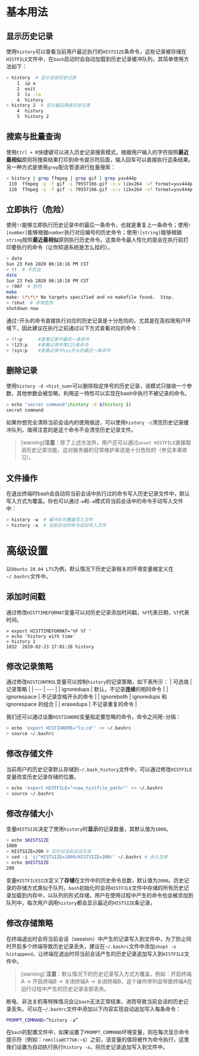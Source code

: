 # 基本用法
## 显示历史记录
使用`history`可以查看当前用户最近执行的`HISTSIZE`条命令，这些记录被存储在`HISTFILE`文件中，在`bash`启动时会自动加载到历史记录缓冲队列，其简单使用方法如下：
```bash
> history  # 显示全部历史记录
    1  ip a
    2  exit
    3  ls -la
    4  history
> history 2  # 显示最后两条历史记录
    4  history
    5  history 2
```

## 搜索与批量查询
使用`Ctrl + R`快捷键可以进入历史记录搜索模式，根据用户输入的字符按照**最近最相似**原则将搜索结果打印到命令提示符后面，输入回车可以直接执行这条结果。另一种方式是使用`grep`配合管道进行批量搜索：
```bash
> history | grep ffmpeg | grep gif | grep yuv444p  
 119  ffmpeg -y -f gif -i 79557166.gif -c:v libx264 -vf format=yuv444p yuv444p.mp4  
 120  ffmpeg -y -f gif -i 79557166.gif -c:v libx264 -vf format=yuv444p yuv444p.mkv
```

## 立即执行（危险）
使用`!!`能够立即执行历史记录中的最后一条命令，也就是重复上一条命令；使用`![number]`能够根据`number`执行对应编号的历史命令；使用`![string]`能够根据`string`按照**最近最相似**原则执行历史命令。这类命令最人性化的是会在执行前打印要执行的命令（让你知道系统是怎么挂的）。

```bash
> date
Sun 23 Feb 2020 06:18:16 PM CST
> !!  # 不安全
date  
Sun 23 Feb 2020 06:18:18 PM CST
> !907  # 危险
make  
make: \*\*\* No targets specified and no makefile found.  Stop.
> !shut  # 非常危险
shutdown now
```

通过`!`开头的命令直接执行对应的历史记录是十分危险的，尤其是在高权限用户环境下，因此建议在执行之前通过以下方式查看对应的命令：
```bash
> !!:p      #查看记录中最后一条命令
> !123:p    #查看记录中第123条命令
> !sys:p    #查看记录中sys开头的最近一条命令
```

## 删除记录
使用`history -d <hist_num>`可以删除指定序号的历史记录，该模式只接收一个参数，其他参数会被忽略，利用这一特性可以实现在bash中执行不被记录的命令。
```bash
> echo "secret command";history -d $(history 1)
secret command
```
如果你想完全清除当前会话内的使用痕迹，可以使用`history -c`清空历史记录缓冲队列，值得注意的是这个命令不会清空历史记录文件。

>[warning]**注意**：除了上述方法外，用户还可以通过`unset HISTFILE`直接取消历史记录功能，这对服务器的日常维护来说是十分危险的（参见本章练习）。


## 文件操作
在退出终端时bash会自动将当前会话中执行过的命令写入历史记录文件中，默认写入方式为覆盖。你也可以通过`-w`和`-a`模式将当前会话中的命令手动写入文件中：
```bash
> history -w  # 缓冲队列覆盖写入文件
> history -a  # 当前会话的命令追加写入文件
```

# 高级设置
以`Ubuntu 20.04 LTS`为例，默认情况下历史记录相关的环境变量被定义在`~/.bashrc`文件中。

## 添加时间戳
通过修改`HISTTIMEFORMAT`变量可以对历史记录添加时间戳，`%F`代表日期，`%T`代表时间。

```shell
> export HISTTIMEFORMAT='%F %T '
> echo 'history with time'
> history 1
1032  2020-02-23 17:01:26 history
```

## 修改记录策略
通过修改`HISTCONTROL`变量可以控制`history`的记录策略，如下表所示：
|   可选值  |  记录策略   |
| --- | --- |
|  ignoredups   |   默认，不记录**连续**的相同命令  |
|  ignorespace   |   不记录空格开头的命令  |
|  ignoreboth   |   ignoredups 和 ignorespace 的组合  |
|  erasedups   |   不记录重复的命令  |

我们还可以通过设置`HISTIGNORE`变量指定要忽略的命令，命令之间用`:`分隔：
```bash
> echo 'export HISTIGNORE="ls:cd"' >> ~/.bashrc
> source ~/.bashrc
```


## 修改存储文件
当前用户的历史记录默认存储到`~/.bash_history`文件中，可以通过修改`HISTFILE`变量改变历史记录存储的位置。
```bash
> echo 'export HISTFILE="<new_histfile_path>"' >> ~/.bashrc
> source ~/.bashrc
```

## 修改存储大小
变量`HISTSIZE`决定了使用`history`时**显示**的记录数量，其默认值为`1000`。
```bash
> echo $HISTSIZE
1000
> HISTSIZE=200 # 仅针对当前会话生效
> sed -i 's/^HISTSIZE=1000/HISTSIZE=200/' ~/.bashrc # 永久生效
> echo $HISTSIZE
200
```
变量`HISTFILESIZE`定义了**存储**在文件中的历史命令总数，默认值为`2000`。历史记录的存储方式类似于队列，`bash`初始化时会将`HISTFILE`文件中存储的所有历史记录加载到内存中，以队列的形式存储，用户在使用过程中产生的命令也会被添加到队列中，每次用户调用`history`都会显示最近的`HISTSIZE`条记录。

## 修改存储策略
在终端退出时会将当前会话（session）中产生的记录写入到文件中，为了防止同时开启多个终端导致历史记录丢失，建议在`~/.bashrc`文件中添加`shopt -s histappend`，让终端在退出时将当前会话产生的历史记录追加写入到`HISTFILE`文件中。

>[warning] **注意**：默认情况下的历史记录写入方式为覆盖，例如：开启终端A -> 开启终端B -> 关闭终端A -> 关闭终端B，这个操作序列会导致终端A在运行过程中产生的历史记录全部丢失。

断电、非法关机等特殊情况会让`bash`无法正常结束，进而导致当前会话的历史记录丢失。可以在`~/.bashrc`文件中添加以下内容实现自动追加写入每条命令：
```bash
PROMPT_COMMAND=”history -a”
```
在`bash`的配置文件中，如果设置了`PROMPT_COMMAND`环境变量，则在每次显示命令提示符（例如：`remilia@CT7GK:~$`）之前，该变量的值将被作为命令执行，这里我们设置为自动执行执行`history -a`，将历史记录追加写入到文件中。